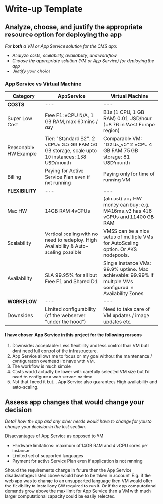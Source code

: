 # Write-up Template

## Analyze, choose, and justify the appropriate resource option for deploying the app

*For **both** a VM or App Service solution for the CMS app:*

- *Analyze costs, scalability, availability, and workflow*
- *Choose the appropriate solution (VM or App Service) for deploying the app*
- *Justify your choice*

### App Service vs Virtual Machine

Category | AppService | Virtual Machine
--- | --- | ---
**COSTS** | --- | ---
Super Low Cost | Free F1:  vCPU N/A, 1 GB RAM, max 60mins / day | B1s (1 CPU, 1 GB RAM) 0.01 USD/hour (=8.76 in West Europe region)
Reasonable HW Example | Tier: "Standard S2". 2 vCPUs 3.5 GB RAM 50 GB storage, scale upto 10 instances: 138 USD/month | Comparable VM: "D2lds_v5" 2 vCPU 4 GB RAM 75 GB storage: 81 USD/month
Billing | Paying for Active Service Plan even if not running | Paying only for time of running VM
**FLEXIBILITY** | --- | ---
Max HW | 14GB RAM 4vCPUs | (almost) any HW money can buy: e.g. M416ms_v2 has 416 vCPUs and 11400 GB RAM
Scalability | Vertical scaling with no need to redeploy. High Availability & Auto-scaling possible | VMSS can be a nice setup of multiple VMs for AutoScaling option. Or AKS nodepools. 
Availability | SLA 99.95% for all but Free F1 and Shared D1 | Single instance VMs: 99.9% uptime. Max achievable: 99.99% if multiple VMs configured in Availability Zones
**WORKFLOW** | --- | ---
Downsides | Limited configurability (of the webserver "under the hood") | Need to take care of VM updates / image updates etc.

#### I have chosen App Service in this project for the following reasons

1. Downsides acceptable: Less flexibility and less control than VM but I dont need full control of the infrastructure. 
2. App Service allows me to focus on my goal without the maintenance / configuration overhead I'd have with VM. 
3. The workflow is much simple
4. Costs would actually be lower with carefully selected VM size but I'd need to configure a web server: no time. 
5. Not that I need it but... App Service also guarantees High availability and auto-scaling.

## Assess app changes that would change your decision

*Detail how the app and any other needs would have to change for you to change your decision in the last section.*

Disadvantages of App Service as opposed to VM

- Hardware limitations: maximum of 14GB RAM and 4 vCPU cores per instance
- Limited set of supported languages
- Payment for active Service Plan even if application is not running

Should the requirements change in future then the App Service disadvantages listed above would have to be taken in account. E.g. if the web app was to change to an unsupported language then VM would offer the flexibility to install any SW required to run it. Or if the app computational demands grow above the max limit for App Service then a VM with much larger computational capacity could be easily selected.
